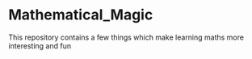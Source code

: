 # Mathematical_Magic
 This repository contains a few things which make learning maths more interesting and fun
